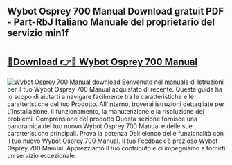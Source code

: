 ## Wybot Osprey 700 Manual Download gratuit PDF - Part-RbJ Italiano Manuale del proprietario del servizio min1f

# <h2><a href="http://dfbubr.blite.top/?on=Wybot+Osprey+700+Manual">🔗Download 👉🔴 Wybot Osprey 700 Manual</a></h2>

[![Wybot Osprey 700 Manual download](https://i.imgur.com/lujVjoI.png)](http://dfbubr.blite.top/?on=Wybot+Osprey+700+Manual)
Benvenuto nel manuale di Istruzioni per il tuo Wybot Osprey 700 Manual acquistato di recente. Questa guida ha lo scopo di aiutarti a navigare facilmente tra le caratteristiche e le caratteristiche del tuo Prodotto. All'interno, troverai istruzioni dettagliate per L'installazione, il funzionamento, la manutenzione e la risoluzione dei problemi. Comprensione del prodotto Questa sezione fornisce una panoramica del tuo nuovo Wybot Osprey 700 Manual e delle sue caratteristiche principali. Prova la potenza Dell'elenco delle funzionalità con il tuo nuovo Wybot Osprey 700 Manual. Il tuo Feedback è prezioso Wybot Osprey 700 Manual. Apprezziamo il tuo contributo e ci impegniamo a fornirti un servizio eccezionale.
